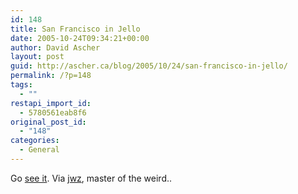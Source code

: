 ```yaml
---
id: 148
title: San Francisco in Jello
date: 2005-10-24T09:34:21+00:00
author: David Ascher
layout: post
guid: http://ascher.ca/blog/2005/10/24/san-francisco-in-jello/
permalink: /?p=148
tags:
  - ""
restapi_import_id:
  - 5780561eab8f6
original_post_id:
  - "148"
categories:
  - General
---
```

Go [see it](http://www.lizhickok.com/assets/portfolio/pages/01city.html). Via [jwz](http://www.livejournal.com/users/jwz/560998.html), master of the weird..